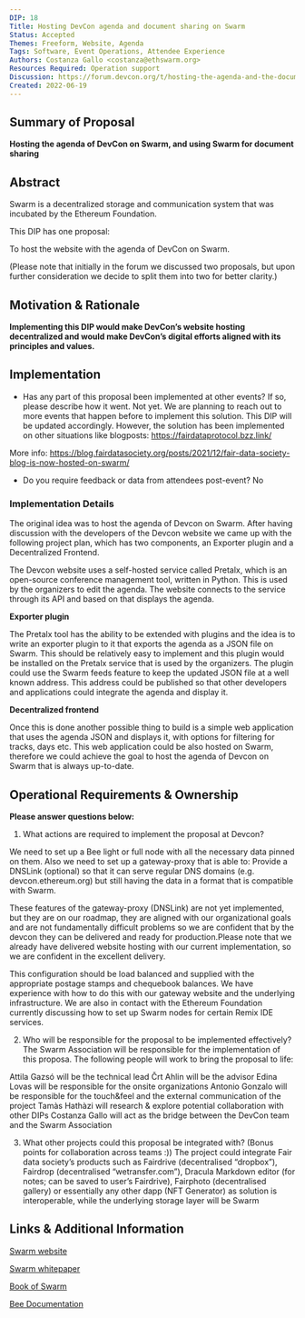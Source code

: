 ```yaml
---
DIP: 18
Title: Hosting DevCon agenda and document sharing on Swarm
Status: Accepted
Themes: Freeform, Website, Agenda
Tags: Software, Event Operations, Attendee Experience
Authors: Costanza Gallo <costanza@ethswarm.org>
Resources Required: Operation support
Discussion: https://forum.devcon.org/t/hosting-the-agenda-and-the-documents-on-swarm/342
Created: 2022-06-19
---
```


## Summary of Proposal

__Hosting the agenda of DevCon on Swarm, and using Swarm for document sharing__

## Abstract
Swarm is a decentralized storage and communication system that was incubated by the Ethereum Foundation.

This DIP has one proposal:

To host the website with the agenda of DevCon on Swarm.

(Please note that initially in the forum we discussed two proposals, but upon further consideration we decide to split them into two for better clarity.)

## Motivation & Rationale
__Implementing this DIP would make DevCon’s website hosting decentralized and would make DevCon’s digital efforts aligned with its principles and values.__

## Implementation
- Has any part of this proposal been implemented at other events? If so, please describe how it went.
Not yet. We are planning to reach out to more events that happen before to implement this solution. This DIP will be updated accordingly. 
However, the solution has been implemented on other situations like blogposts: 
https://fairdataprotocol.bzz.link/

More info: https://blog.fairdatasociety.org/posts/2021/12/fair-data-society-blog-is-now-hosted-on-swarm/

- Do you require feedback or data from attendees post-event?
No

### Implementation Details

The original idea was to host the agenda of Devcon on Swarm. After having discussion with the developers of the Devcon website we came up with the following project plan, which has two components, an Exporter plugin and a Decentralized Frontend.

The Devcon website uses a self-hosted service called Pretalx, which is an open-source conference management tool, written in Python. This is used by the organizers to edit the agenda. The website connects to the service through its API and based on that displays the agenda.

__Exporter plugin__

The Pretalx tool has the ability to be extended with plugins and the idea is to write an exporter plugin to it that exports the agenda as a JSON file on Swarm. This should be relatively easy to implement and this plugin would be installed on the Pretalx service that is used by the organizers. The plugin could use the Swarm feeds feature to keep the updated JSON file at a well known address. This address could be published so that other developers and applications could integrate the agenda and display it.

__Decentralized frontend__

Once this is done another possible thing to build is a simple web application that uses the agenda JSON and displays it, with options for filtering for tracks, days etc. This web application could be also hosted on Swarm, therefore we could achieve the goal to host the agenda of Devcon on Swarm that is always up-to-date.


## Operational Requirements & Ownership
__Please answer questions below:__
1. What actions are required to implement the proposal at Devcon?

We need to set up a Bee light or full node with all the necessary data pinned on them. Also we need to set up a gateway-proxy that is able to:
Provide a DNSLink (optional) so that it can serve regular DNS domains (e.g. devcon.ethereum.org) but still having the data in a format that is compatible with Swarm.

These features of the gateway-proxy (DNSLink) are not yet implemented, but they are on our roadmap, they are aligned with our organizational goals and are not fundamentally difficult problems so we are confident that by the devcon they can be delivered and ready for production.Please note that we already have delivered website hosting with our current implementation, so we are confident in the excellent delivery. 

This configuration should be load balanced and supplied with the appropriate postage stamps and chequebook balances. We have experience with how to do this with our gateway website and the underlying infrastructure. We are also in contact with the Ethereum Foundation currently discussing how to set up Swarm nodes for certain Remix IDE services.

2. Who will be responsible for the proposal to be implemented effectively? 
The Swarm Association will be responsible for the implementation of this proposa. The following people will work to bring the proposal to life:

Attila Gazsó will be the technical lead 
Črt Ahlin will be the advisor
Edina Lovas will be responsible for the onsite organizations
Antonio Gonzalo will be responsible for the touch&feel and the external communication of the project
Tamàs Hathàzi will research & explore potential collaboration with other DIPs
Costanza Gallo will act as the bridge between the DevCon team and the Swarm Association

3. What other projects could this proposal be integrated with? (Bonus points for collaboration across teams :))
The project could integrate Fair data society’s products such as Fairdrive (decentralised “dropbox”), Fairdrop (decentralised “wetransfer.com”), Dracula Markdown editor (for notes; can be saved to user’s Fairdrive), Fairphoto (decentralised gallery) or essentially any other dapp (NFT Generator) as solution is interoperable, while the underlying storage layer will be Swarm

## Links & Additional Information
[Swarm website](https://www.ethswarm.org/)

[Swarm whitepaper](https://www.ethswarm.org/swarm-whitepaper.pdf)

[Book of Swarm ](https://www.ethswarm.org/The-Book-of-Swarm.pdf)

[Bee Documentation](https://docs.ethswarm.org/docs/)
